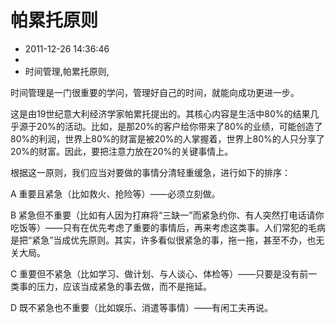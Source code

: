 # 帕累托原则
- 2011-12-26 14:36:46
- 
- 时间管理,帕累托原则,

时间管理是一门很重要的学问，管理好自己的时间，就能向成功更进一步。

这是由19世纪意大利经济学家帕累托提出的。其核心内容是生活中80%的结果几乎源于20%的活动。比如，是那20%的客户给你带来了80%的业绩，可能创造了80%的利润，世界上80%的财富是被20%的人掌握着，世界上80%的人只分享了20%的财富。因此，要把注意力放在20%的关键事情上。

根据这一原则，我们应当对要做的事情分清轻重缓急，进行如下的排序：

A 重要且紧急（比如救火、抢险等）——必须立刻做。

B 紧急但不重要（比如有人因为打麻将“三缺一”而紧急约你、有人突然打电话请你吃饭等）——只有在优先考虑了重要的事情后，再来考虑这类事。人们常犯的毛病是把“紧急”当成优先原则。其实，许多看似很紧急的事，拖一拖，甚至不办，也无关大局。

C 重要但不紧急（比如学习、做计划、与人谈心、体检等）——只要是没有前一类事的压力，应该当成紧急的事去做，而不是拖延。

D 既不紧急也不重要（比如娱乐、消遣等事情）——有闲工夫再说。